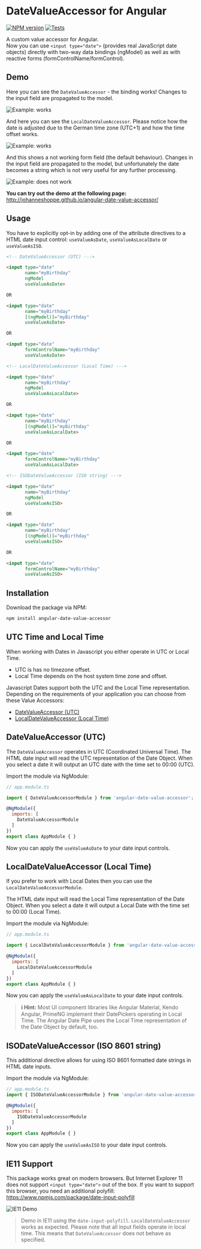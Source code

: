 # DateValueAccessor for Angular
[![NPM version][npm-image]][npm-url]
[![Tests][tests-image]][tests-url]

A custom value accessor for Angular.  
Now you can use `<input type="date">` (provides real JavaScript date objects) directly with two-way data bindings (ngModel) as well as with reactive forms (formControlName/formControl).

## Demo

Here you can see the `DateValueAccessor` - the binding works!
Changes to the input field are propagated to the model.

![Example: works](https://johanneshoppe.github.io/angular-date-value-accessor/assets/reactive-works.gif)

And here you can see the `LocalDateValueAccessor`.
Please notice how the date is adjusted due to the German time zone (UTC+1) and how the time offset works.

![Example: works](https://johanneshoppe.github.io/angular-date-value-accessor/assets/reactive-works-local.gif)

And this shows a not working form field (the default behaviour).
Changes in the input field are propagated to the model, but unfortunately the date becomes a string which is not very useful for any further processing.

![Example: does not work](https://johanneshoppe.github.io/angular-date-value-accessor/assets/reactive-does-not-work.gif)

**You can try out the demo at the following page:**  
http://johanneshoppe.github.io/angular-date-value-accessor/

## Usage

You have to explicitly opt-in by adding one of the attribute directives to a HTML date input control: `useValueAsDate`, `useValueAsLocalDate` or `useValueAsISO`.

```html
<!-- DateValueAccessor (UTC) --->

<input type="date"
       name="myBirthday"
       ngModel
       useValueAsDate>

OR

<input type="date"
       name="myBirthday"
       [(ngModel)]="myBirthday"
       useValueAsDate>

OR

<input type="date"
       formControlName="myBirthday"
       useValueAsDate>
```

```html
<!-- LocalDateValueAccessor (Local Time) --->

<input type="date"
       name="myBirthday"
       ngModel
       useValueAsLocalDate>

OR

<input type="date"
       name="myBirthday"
       [(ngModel)]="myBirthday"
       useValueAsLocalDate>

OR

<input type="date"
       formControlName="myBirthday"
       useValueAsLocalDate>
```

```html
<!-- ISODateValueAccessor (ISO string) --->

<input type="date"
       name="myBirthday"
       ngModel
       useValueAsISO>

OR

<input type="date"
       name="myBirthday"
       [(ngModel)]="myBirthday"
       useValueAsISO>

OR

<input type="date"
       formControlName="myBirthday"
       useValueAsISO>
```


## Installation

Download the package via NPM:

```bash
npm install angular-date-value-accessor
```

## UTC Time and Local Time
When working with Dates in Javascript you either operate in UTC or Local Time.

* UTC is has no timezone offset.
* Local Time depends on the host system time zone and offset.

Javascript Dates support both the UTC and the Local Time representation.
Depending on the requirements of your application you can choose from these Value Accessors:
* [DateValueAccessor (UTC)](#datevalueaccessor-utc)
* [LocalDateValueAccessor (Local Time)](#localdatevalueaccessor-local-time)


## DateValueAccessor (UTC)

The `DateValueAccessor` operates in UTC (Coordinated Universal Time).
The HTML date input will read the UTC representation of the Date Object. When you select a date it will output an UTC date with the time set to 00:00 (UTC).

Import the module via NgModule:

```js
// app.module.ts

import { DateValueAccessorModule } from 'angular-date-value-accessor';

@NgModule({
  imports: [
    DateValueAccessorModule
  ]
})
export class AppModule { }
```

Now you can apply the `useValueAsDate` to your date input controls.

## LocalDateValueAccessor (Local Time)

If you prefer to work with Local Dates then you can use the `LocalDateValueAccessorModule`.

The HTML date input will read the Local Time representation of the Date Object. When you select a date it will output a Local Date with the time set to 00:00 (Local Time).

Import the module via NgModule:

```js
// app.module.ts

import { LocalDateValueAccessorModule } from 'angular-date-value-accessor';

@NgModule({
  imports: [
    LocalDateValueAccessorModule
  ]
})
export class AppModule { }
```

Now you can apply the `useValueAsLocalDate` to your date input controls.

> **ℹ️ Hint:** Most UI component libraries like Angular Material, Kendo Angular, PrimeNG implement their DatePickers operating in Local Time. The Angular Date Pipe uses the Local Time representation of the Date Object by default, too.


## ISODateValueAccessor (ISO 8601 string)

This additional directive allows for using ISO 8601 formatted date strings in HTML date inputs.

Import the module via NgModule:

```js
// app.module.ts
import { ISODateValueAccessorModule } from 'angular-date-value-accessor';

@NgModule({
  imports: [
    ISODateValueAccessorModule
  ]
})
export class AppModule { }
```

Now you can apply the `useValueAsISO` to your date input controls.


## IE11 Support

This package works great on modern browsers.
But Internet Explorer 11 does not support `<input type="date">` out of the box.
If you want to support this browser, you need an additional polyfill:
https://www.npmjs.com/package/date-input-polyfill

![IE11 Demo](https://johanneshoppe.github.io/angular-date-value-accessor/assets/ie11.png)
> Demo in IE11 using the `date-input-polyfill`. `LocalDateValueAccessor` works as expected. Please note that all input fields operate in local time. This means that `DateValueAccessor` does not behave as specified.


[npm-url]: https://npmjs.org/package/angular-date-value-accessor
[npm-image]: https://badge.fury.io/js/angular-date-value-accessor.svg
[tests-url]: https://github.com/JohannesHoppe/angular-date-value-accessor/actions?query=workflow%3ATests
[tests-image]: https://github.com/JohannesHoppe/angular-date-value-accessor/workflows/Tests/badge.svg
